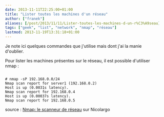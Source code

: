 ```yaml
---
date: 2013-11-11T22:25:00+01:00
title: "Lister toutes les machines d'un réseau"
author: ["franek"]
aliases: [/post/2013/11/11/Lister-toutes-les-machines-d-un-r%C3%A9seau]
tags: ["geek", "list", "network", "nmap", "réseau"]
lastmod: 2013-11-19T13:31:18+01:00
---
```

Je note ici quelques commandes que j'utilise mais dont j'ai la manie d'oublier.

Pour lister les machines présentes sur le réseau, il est possible d'utiliser nmap :

```

# nmap -sP 192.168.0.0/24
Nmap scan report for server1 (192.168.0.2)
Host is up (0.0031s latency).
Nmap scan report for 192.168.0.4
Host is up (0.00037s latency).
Nmap scan report for 192.168.0.5
```

source : [Nmap: le scanneur de réseau](http://blog.nicolargo.com/2007/08/nmap-le-scanneur-de-reseau.html) sur Nicolargo
